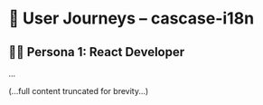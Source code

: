 # 👥 User Journeys – cascase-i18n

## 👨‍💻 Persona 1: React Developer
...

(...full content truncated for brevity...)